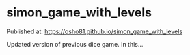 # simon_game_with_levels
Published at: https://osho81.github.io/simon_game_with_levels

Updated version of previous dice game. In this...
